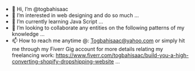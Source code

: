 - 👋 Hi, I’m @togbahisaac
- 👀 I’m interested in web designing and do so much ...
- 🌱 I’m currently learning Java Script ...
- 💞️ I’m looking to collaborate any entities on the following patterns of my knowledge ...
- 📫 How to reach me anytime @: Togbahisaac@yahoo.com or simply hit me through my Fiverr Gig account for more details relating my freelancing work: https://www.fiverr.com/togbahisaac/build-you-a-high-converting-shopify-dropshipping-website ...

<!---
togbahisaac/togbahisaac is an extraordinary ✨ special personage, ✨ repository because its `README.md` (this file) appears on your GitHub profile.
You can click the Preview link to take a look at your changes.
--->
